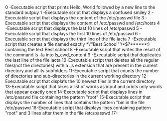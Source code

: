 0 -Executable script that prints Hello, World followed by a new line to the standard outpuy
1 -Executable script that displays a confused smiley
2 -Executable script that displays the content of the /etc/passwd file
3 -Executable script that displays the content of /etc/passwd and /etc/hosts
4 -Executable script that displays the last 10 lines of /etc/passwd
5 -Executable script that displays the first 10 lines of /etc/passwd
6 -Executable script that displays the third line of the file iacta
7 -Executable script that creates a file named exactly \*\\'"Best School"'\\*$\?\*\*\*\*\*\*:) containing the text Best school 
8 -Executable script that writes the result of the command ls -la into ls_cwd_content
9 -Executable script that duplicates the last line of the file iacta
10-Executable script that deletes all the regular files(not the directories) with a .js extension that are present in the current directory and all its subfolders
11-Executable script that counts the number of directories and sub-directories in the current working directory
12-Executable script that displats the 10 newest files in the current directory
13-Executable script that takes a list of words as input and prints only words that appear exactly once
14-Executable script that displays lines in /etc/passwd file containing the pattern "root"
15-Executable script that displays the number of lines that contains the pattern "bin in the file /etc/passwd
16-Executable script that displays lines containing pattern "root" and 3 lines after them in the file /etc/passwd
17-
